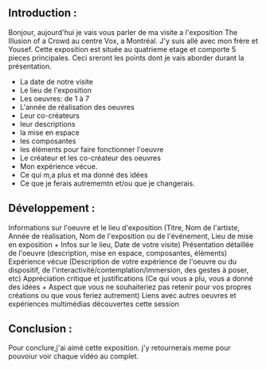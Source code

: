 ## Introduction :

 Bonjour, aujourd'hui je vais vous parler de ma visite a l'exposition The Illusion of a Crowd au centre Vox, a Montréal. J'y suis allé avec mon frère et Yousef. Cette exposition est située au quatrieme etage et comporte 5 pieces principales. Ceci sreront les points dont je vais aborder durant la présentation.
 - La date de notre visite
 - Le lieu de l'exposition
 - Les oeuvres: de 1 à 7
 - L'année de réalisation des oeuvres
 - Leur co-créateurs
 - leur descriptions
 - la mise en espace
 -  les composantes
 -  les éléments pour faire fonctionner l'oeuvre
 - Le créateur et les co-créateur des oeuvres
 - Mon expérience vécue.
 - Ce qui m,a plus et ma donné des idées
 - Ce que je ferais autrememtn et/ou que je changerais.
 
 
 
## Développement :

 Informations sur l'oeuvre et le lieu d'exposition (Titre, Nom de l'artiste, Année de réalisation, Nom de l'exposition ou de l'événement, Lieu de mise en exposition + Infos sur le lieu, Date de votre visite)
 Présentation détaillée de l'oeuvre (description, mise en espace, composantes, éléments)
 Expérience vécue (Description de votre expérience de l'oeuvre ou du dispositif, de l'interactivité/contemplation/immersion, des gestes à poser, etc)
 Appréciation critique et justifications (Ce qui vous a plu, vous a donné des idées + Aspect que vous ne souhaiteriez pas retenir pour vos propres créations ou que vous feriez autrement)
 Liens avec autres oeuvres et expériences multimédias découvertes cette session
 
 ## Conclusion :
Pour conclure,j'ai aimé cette exposition. j'y retournerais meme pour pouvoiur voir chaque vidéo au complet.
